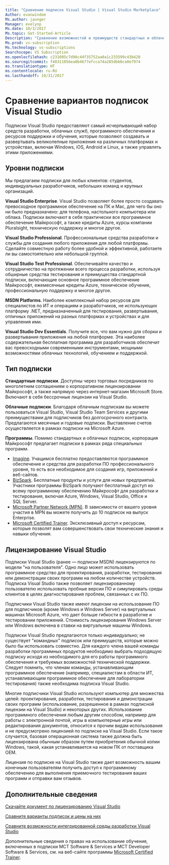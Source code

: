 ```yaml
---
title: "Сравнение подписок Visual Studio | Visual Studio Marketplace"
Author: evanwindom
Ms.author: jaunger
Manager: evelynp
Ms.date: 10/3/2017
Ms.topic: Get-Started-Article
Description: "Сравнение возможностей и преимуществ стандартных и облачных подписок Visual Studio"
Ms.prod: vs-subscription
Ms.technology: vs-subscriptions
Searchscope: VS Subscription
ms.openlocfilehash: c231095c7d96c44f35752aa0a1c233599c43b420
ms.sourcegitcommit: f40311056ea0b4677efcca74a285dbb0ce0e7974
ms.translationtype: HT
ms.contentlocale: ru-RU
ms.lasthandoff: 10/31/2017
---
```

# <a name="compare-visual-studio-subscription-options"></a>Сравнение вариантов подписок Visual Studio

Подписки Visual Studio предоставляют самый исчерпывающий набор средств разработки, облачных служб, программного обеспечения и ресурсов поддержки и обучения, которые позволяют создавать и развертывать великолепные приложения на различных платформах и устройствах, включая Windows, iOS, Android и Linux, а также управлять этими приложениями. 

## <a name="subscription-levels"></a>Уровни подписки
Мы предлагаем подписки для любых клиентов: студентов, индивидуальных разработчиков, небольших команд и крупных организаций. 

**Visual Studio Enterprise**. Visual Studio позволяет более просто создавать превосходное программное обеспечение на ПК и Mac, для чего бы оно ни было предназначено: для телефона, настольного компьютера или облака. Подписки включают в себя практически все программное обеспечение Майкрософт, а также кредиты Azure, курсы компании Pluralsight, техническую поддержку и многое другое.

**Visual Studio Professional**. Профессиональные средства разработки и службы для создания любого приложения для любой платформы. Сделайте совместную работу более удобной и эффективной, работаете ли вы самостоятельно или небольшой группой.

**Visual Studio Test Professional**. Обеспечивайте качество и сотрудничество на протяжении всего процесса разработки, используя обширные средства тестирования и преимущества стандартной подписки, включающие основное программное обеспечение Майкрософт, ежемесячные кредиты Azure, техническое обучение, профессиональную поддержку и многое другое.

**MSDN Platforms**. Наиболее комплексный набор ресурсов для специалистов по ИТ и операциям и разработчиков, не использующих платформу .NET, предназначенный для тестирования, развертывания, отличных приложений на разных платформах и устройствах и для управления ими.

**Visual Studio Dev Essentials**. Получите все, что вам нужно для сборки и развертывания приложения на любой платформе. Эта наиболее содержательная бесплатная программа для разработчиков обеспечит вас превосходными современными инструментами, мощными возможностями облачных технологий, обучением и поддержкой.  

## <a name="subscription-types"></a>Тип подписки
**Стандартные подписки**. Доступны через торговых посредников по многолетним соглашениям о корпоративном лицензировании Майкрософт, а также напрямую через интернет-магазин Microsoft Store.  Включают в себя бессрочные лицензии на Visual Studio. 

**Облачные подписки**. Благодаря облачным подпискам вы можете пользоваться Visual Studio, Visual Studio Team Services и другими преимуществами для подписчиков без долгосрочного контракта.  Предлагаются месячные и годовые подписки. Выставление счетов осуществляется в рамках подписки на Microsoft Azure. 

**Программы**. Помимо стандартных и облачных подписок, корпорация Майкрософт предлагает подписки в рамках ряда специальных программ.

- [Imagine](https://imagine.microsoft.com/en-us/about). Учащимся бесплатно предоставляются программное обеспечение и средства для разработки ПО профессионального уровня, то есть все необходимое для создания игр, приложений и веб-сайтов.
- [BizSpark](https://bizspark.microsoft.com/About/Offers). Бесплатные продукты и услуги для новых предприятий.  Участники программы BizSpark получают бесплатный доступ ко всему программному обеспечению Майкрософт для разработки и тестирования, включая Azure, Windows, Visual Studio, Office и SQL Server. 
- [Microsoft Partner Network (MPN)](https://partner.microsoft.com/en-us). В зависимости от вашего уровня участия в MPN вы можете получить до 10 подписок на выпуск Enterprise. 
- [Microsoft Certified Trainer](https://www.microsoft.com/en-us/learning/mct-certification.aspx). Эксклюзивный доступ к ресурсам, которые позволят вам совершенствовать свои технические знания и навыки обучения.

## <a name="visual-studio-licensing"></a>Лицензирование Visual Studio
Подписки Visual Studio (ранее — подписки MSDN) лицензируются по модели "на пользователя". Одно лицо может использовать программное средство для проектирования, разработки, тестирования или демонстрации своих программ на любом количестве устройств. Подписка Visual Studio также позволяет лицензированному пользователю использовать пробные версии ПО и симулировать среды клиентов в целях диагностирования проблем, связанных с их ПО.

Подписчики Visual Studio также имеют лицензии на использование ПО для подписчиков (кроме Windows и Windows Server) на виртуальных машинах Microsoft Azure, что дает больше гибкости в разработке и тестировании приложений. Стоимость лицензирования Windows Server или Windows включена в ставки на виртуальные машины Windows.

Подписки Visual Studio предлагаются только индивидуально; не существует "командных" подписок или преимуществ, которые можно было бы использовать совместно.  Для каждого члена вашей команды разработки программных продуктов необходимо выбрать подходящую подписку исходя из необходимого для его работы программного обеспечения и требуемых возможностей технической поддержки. Следует помнить, что членам команды, устанавливающим программное обеспечение (например, специалистам в области ИТ, устанавливающим программное обеспечение для лаборатории тестирования) также необходима подписка Visual Studio. 

Многие подписчики Visual Studio используют компьютер для множества целей: проектирования, разработки, тестирования и демонстрации своих программ (использование, разрешенное в рамках подписной лицензии на Visual Studio) и некоторых других. Использование программного обеспечения любым другим способом, например для работы с электронной почтой, игры в компьютерные игры или редактирования документов, относится к прочим видам использования и не предусмотрено лицензией по подписке на Visual Studio. Если такое случается, базовая операционная система также должна быть лицензирована обычным образом путем приобретения обычной копии Windows, такой, какая устанавливается на новом ПК от поставщика OEM.

Лицензия по подписке на Visual Studio также дает возможность вашим конечным пользователям получить доступ к программному обеспечению для выполнения приемочного тестирования ваших программ и отправки вам отзывов.

## <a name="additional-information"></a>Дополнительные сведения
[Скачайте документ по лицензированию Visual Studio](https://www.microsoft.com/downloads/details.aspx?displaylang=en&FamilyID=2b1504e6-0bf1-46da-be0e-85cc792c6b9d)

[Сравните варианты подписок и цены на них](https://www.visualstudio.com/pricing)

[Сравните возможности интегрированной среды разработки Visual Studio](https://www.visualstudio.com/vs/compare/)

Дополнительные сведения о правах на использование обучения, включенных в подписки MCT Software & Services и MCT Developer Software & Services, см. на веб-сайте программы [Microsoft Certified Trainer](https://www.microsoft.com/learning/en-us/mct-certification.aspx#item-ID0EFAAAAACA).  